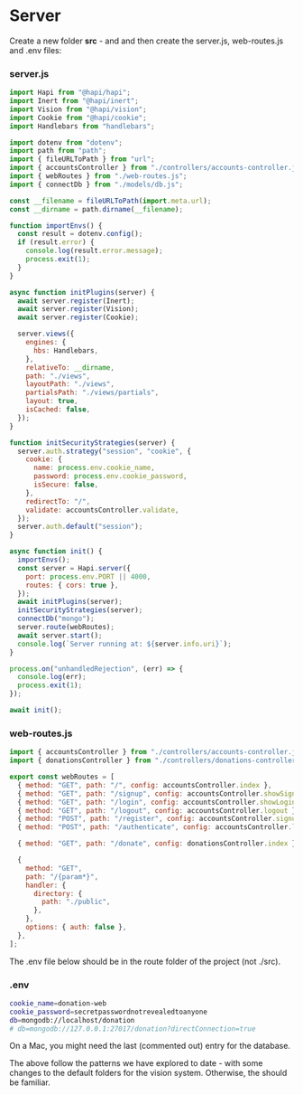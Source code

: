 # Server

Create a new folder **src** - and and then create the server.js,  web-routes.js and .env files:

### server.js

~~~javascript
import Hapi from "@hapi/hapi";
import Inert from "@hapi/inert";
import Vision from "@hapi/vision";
import Cookie from "@hapi/cookie";
import Handlebars from "handlebars";

import dotenv from "dotenv";
import path from "path";
import { fileURLToPath } from "url";
import { accountsController } from "./controllers/accounts-controller.js";
import { webRoutes } from "./web-routes.js";
import { connectDb } from "./models/db.js";

const __filename = fileURLToPath(import.meta.url);
const __dirname = path.dirname(__filename);

function importEnvs() {
  const result = dotenv.config();
  if (result.error) {
    console.log(result.error.message);
    process.exit(1);
  }
}

async function initPlugins(server) {
  await server.register(Inert);
  await server.register(Vision);
  await server.register(Cookie);

  server.views({
    engines: {
      hbs: Handlebars,
    },
    relativeTo: __dirname,
    path: "./views",
    layoutPath: "./views",
    partialsPath: "./views/partials",
    layout: true,
    isCached: false,
  });
}

function initSecurityStrategies(server) {
  server.auth.strategy("session", "cookie", {
    cookie: {
      name: process.env.cookie_name,
      password: process.env.cookie_password,
      isSecure: false,
    },
    redirectTo: "/",
    validate: accountsController.validate,
  });
  server.auth.default("session");
}

async function init() {
  importEnvs();
  const server = Hapi.server({
    port: process.env.PORT || 4000,
    routes: { cors: true },
  });
  await initPlugins(server);
  initSecurityStrategies(server);
  connectDb("mongo");
  server.route(webRoutes);
  await server.start();
  console.log(`Server running at: ${server.info.uri}`);
}

process.on("unhandledRejection", (err) => {
  console.log(err);
  process.exit(1);
});

await init();
~~~

### web-routes.js

~~~javascript
import { accountsController } from "./controllers/accounts-controller.js";
import { donationsController } from "./controllers/donations-controller.js";

export const webRoutes = [
  { method: "GET", path: "/", config: accountsController.index },
  { method: "GET", path: "/signup", config: accountsController.showSignup },
  { method: "GET", path: "/login", config: accountsController.showLogin },
  { method: "GET", path: "/logout", config: accountsController.logout },
  { method: "POST", path: "/register", config: accountsController.signup },
  { method: "POST", path: "/authenticate", config: accountsController.login },

  { method: "GET", path: "/donate", config: donationsController.index },

  {
    method: "GET",
    path: "/{param*}",
    handler: {
      directory: {
        path: "./public",
      },
    },
    options: { auth: false },
  },
];
~~~

The .env file below should be in the route folder of the project (not ./src).

### .env

~~~bash
cookie_name=donation-web
cookie_password=secretpasswordnotrevealedtoanyone
db=mongodb://localhost/donation
# db=mongodb://127.0.0.1:27017/donation?directConnection=true
~~~

On a Mac, you might need the last (commented out) entry for the database.

The above follow the patterns we have explored to date - with some changes to the default folders for the vision system. Otherwise, the should be familiar.

